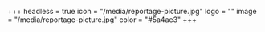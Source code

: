 +++
headless = true
icon = "/media/reportage-picture.jpg"
logo = ""
image = "/media/reportage-picture.jpg"
color = "#5a4ae3"
+++
